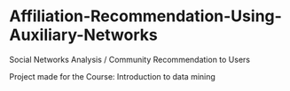 # Affiliation-Recommendation-Using-Auxiliary-Networks
Social Networks Analysis / Community Recommendation to Users

Project made for the Course: Introduction to data mining

